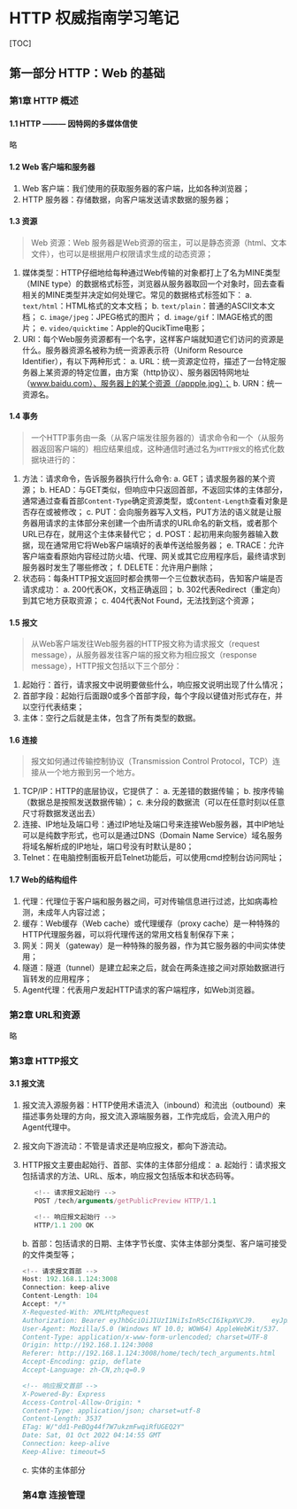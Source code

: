 # HTTP 权威指南学习笔记

[TOC]

## 第一部分 HTTP：Web 的基础

### 第1章 HTTP 概述

#### 1.1 HTTP ——— 因特网的多媒体信使

略

#### 1.2 Web 客户端和服务器

1. Web 客户端：我们使用的获取服务器的客户端，比如各种浏览器；
2. HTTP 服务器：存储数据，向客户端发送请求数据的服务器；

#### 1.3 资源

> Web 资源：Web 服务器是Web资源的宿主，可以是静态资源（html、文本文件），也可以是根据用户权限请求生成的动态资源；
1. 媒体类型：HTTP仔细地给每种通过Web传输的对象都打上了名为MINE类型（MINE type）的数据格式标签，浏览器从服务器取回一个对象时，回去查看相关的MINE类型并决定如何处理它。常见的数据格式标签如下：
   a. `text/html`：HTML格式的文本文档；
   b. `text/plain`：普通的ASCII文本文档；
   c. `image/jpeg`：JPEG格式的图片；
   d. `image/gif`：IMAGE格式的图片；
   e. `video/quicktime`：Apple的QucikTime电影；
2. URI：每个Web服务资源都有一个名字，这样客户端就知道它们访问的资源是什么。服务器资源名被称为统一资源表示符（Uniform Resource Identifier），有以下两种形式：
   a. URL：统一资源定位符，描述了一台特定服务器上某资源的特定位置，由方案（http协议）、服务器因特网地址（www.baidu.com）、服务器上的某个资源（/appple.jpg）；
   b. URN：统一资源名。

#### 1.4 事务

> 一个HTTP事务由一条（从客户端发往服务器的）请求命令和一个（从服务器返回客户端的）相应结果组成，这种通信时通过名为`HTTP报文`的格式化数据块进行的：
1. 方法：请求命令，告诉服务器执行什么命令:
   a. GET；请求服务器的某个资源；
   b. HEAD：与GET类似，但响应中只返回首部，不返回实体的主体部分，通常通过查看首部`Content-Type`确定资源类型，或`Content-Length`查看对象是否存在或被修改；
   c. PUT：会向服务器写入文档，PUT方法的语义就是让服务器用请求的主体部分来创建一个由所请求的URL命名的新文档，或者那个URL已存在，就用这个主体来替代它；
   d. POST：起初用来向服务器输入数据，现在通常用它将Web客户端填好的表单传送给服务器；
   e. TRACE：允许客户端查看原始内容经过防火墙、代理、网关或其它应用程序后，最终请求到服务器时发生了哪些修改；
   f. DELETE：允许用户删除；
2. 状态码：每条HTTP报文返回时都会携带一个三位数状态码，告知客户端是否请求成功：
   a. 200代表OK，文档正确返回；
   b. 302代表Redirect（重定向）到其它地方获取资源；
   c. 404代表Not Found，无法找到这个资源；

#### 1.5 报文

> 从Web客户端发往Web服务器的HTTP报文称为请求报文（request message），从服务器发往客户端的报文称为相应报文（response message），HTTP报文包括以下三个部分：

1. 起始行：首行，请求报文中说明要做些什么，响应报文说明出现了什么情况；
2. 首部字段：起始行后面跟0或多个首部字段，每个字段以键值对形式存在，并以空行代表结束；
3. 主体：空行之后就是主体，包含了所有类型的数据。

#### 1.6 连接

> 报文如何通过传输控制协议（Transmission Control Protocol，TCP）连接从一个地方搬到另一个地方。

1. TCP/IP：HTTP的底层协议，它提供了：
   a. 无差错的数据传输；
   b. 按序传输（数据总是按照发送数据传输）；
   c. 未分段的数据流（可以在任意时刻以任意尺寸将数据发送出去）
2. 连接、IP地址及端口号：通过IP地址及端口号来连接Web服务器，其中IP地址可以是纯数字形式，也可以是通过DNS（Domain Name Service）域名服务将域名解析成的IP地址，端口号没有时默认是80；
3. Telnet：在电脑控制面板开启Telnet功能后，可以使用cmd控制台访问网址；

#### 1.7 Web的结构组件

1. 代理：代理位于客户端和服务器之间，可对传输信息进行过滤，比如病毒检测，未成年人内容过滤；
2. 缓存：Web缓存（Web cache）或代理缓存（proxy cache）是一种特殊的HTTP代理服务器，可以将代理传送的常用文档复制保存下来；
3. 网关：网关（gateway）是一种特殊的服务器，作为其它服务器的中间实体使用；
4. 隧道：隧道（tunnel）是建立起来之后，就会在两条连接之间对原始数据进行盲转发的应用程序；
5. Agent代理：代表用户发起HTTP请求的客户端程序，如Web浏览器。

### 第2章 URL和资源

略

### 第3章 HTTP报文

#### 3.1 报文流

1. 报文流入源服务器：HTTP使用术语流入（inbound）和流出（outbound）来描述事务处理的方向，报文流入源端服务器，工作完成后，会流入用户的Agent代理中。
2. 报文向下游流动：不管是请求还是响应报文，都向下游流动。
3. HTTP报文主要由起始行、首部、实体的主体部分组成：
   a. 起始行：请求报文包括请求的方法、URL、版本，响应报文包括版本和状态码等。
      ``` js
         <!-- 请求报文起始行 -->
         POST /tech/arguments/getPublicPreview HTTP/1.1

         <!-- 响应报文起始行 -->
         HTTP/1.1 200 OK
      ```

   b. 首部：包括请求的日期、主体字节长度、实体主体部分类型、客户端可接受的文件类型等；
      ``` js
      <!-- 请求报文首部 -->
      Host: 192.168.1.124:3008
      Connection: keep-alive
      Content-Length: 104
      Accept: */*
      X-Requested-With: XMLHttpRequest
      Authorization: Bearer eyJhbGciOiJIUzI1NiIsInR5cCI6IkpXVCJ9.    eyJpZCI6MSwidXNlcm5hbWUiOiJmYW5kb25neGlhbmciLCJwYXNzd29yZCI6IiIsIm   5pY2tuYW1lIjoi5qiK5Lic56WlIiwiZW1haWwiOm51bGwsInVzZXJfcGljIjoiIiwi  c3RhdHVzIjowLCJpYXQiOjE2NjQ1OTc1NDksImV4cCI6MTY2NDYzMzU0OX0.    1o3V6tQTi0mvpX6FusR91i--ChWywhALderUddJCMJY
      User-Agent: Mozilla/5.0 (Windows NT 10.0; WOW64) AppleWebKit/537.    36 (KHTML, like Gecko) Chrome/86.0.4240.198 Safari/537.36
      Content-Type: application/x-www-form-urlencoded; charset=UTF-8
      Origin: http://192.168.1.124:3008
      Referer: http://192.168.1.124:3008/home/tech/tech_arguments.html
      Accept-Encoding: gzip, deflate
      Accept-Language: zh-CN,zh;q=0.9

      <!-- 响应报文首部 -->
      X-Powered-By: Express
      Access-Control-Allow-Origin: *
      Content-Type: application/json; charset=utf-8
      Content-Length: 3537
      ETag: W/"dd1-PeBQg44f7W7ukzmFwqiRfUGEQ2Y"
      Date: Sat, 01 Oct 2022 04:14:55 GMT
      Connection: keep-alive
      Keep-Alive: timeout=5
      ```
   c. 实体的主体部分

   ### 第4章 连接管理

   








##### 
